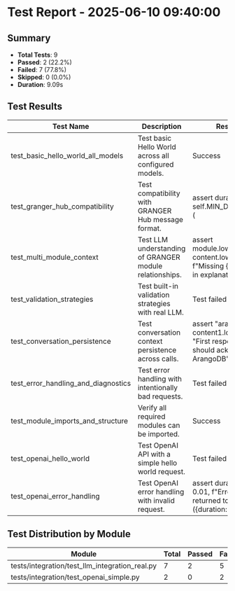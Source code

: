 # Test Report - 2025-06-10 09:40:00

## Summary
- **Total Tests**: 9
- **Passed**: 2 (22.2%)
- **Failed**: 7 (77.8%)
- **Skipped**: 0 (0.0%)
- **Duration**: 9.09s

## Test Results

| Test Name | Description | Result | Status | Duration | Timestamp | Error Message |
|-----------|-------------|--------|--------|----------|-----------|---------------|
| test_basic_hello_world_all_models | Test basic Hello World across all configured models. | Success | Pass | 0.792s | 2025-06-10 09:40:05 |  |
| test_granger_hub_compatibility | Test compatibility with GRANGER Hub message format. | assert duration > self.MIN_DURATION, ( | Fail | 0.022s | 2025-06-10 09:40:05 | tests/integration/test_llm_integration_real.py:210: in test_granger_hub_compatibility     self._veri... |
| test_multi_module_context | Test LLM understanding of GRANGER module relationships. | assert module.lower() in content.lower(), f"Missing {module} in explanation" | Fail | 0.255s | 2025-06-10 09:40:06 | tests/integration/test_llm_integration_real.py:265: in test_multi_module_context     assert module.l... |
| test_validation_strategies | Test built-in validation strategies with real LLM. | Test failed | Fail | 0.198s | 2025-06-10 09:40:06 | tests/integration/test_llm_integration_real.py:301: in test_validation_strategies     data = json.lo... |
| test_conversation_persistence | Test conversation context persistence across calls. | assert "arangodb" in content1.lower(), "First response should acknowledge ArangoDB" | Fail | 0.210s | 2025-06-10 09:40:06 | tests/integration/test_llm_integration_real.py:323: in test_conversation_persistence     assert "ara... |
| test_error_handling_and_diagnostics | Test error handling with intentionally bad requests. | Test failed | Fail | 2.897s | 2025-06-10 09:40:09 | tests/integration/test_llm_integration_real.py:346: in test_error_handling_and_diagnostics     with ... |
| test_module_imports_and_structure | Verify all required modules can be imported. | Success | Pass | 0.006s | 2025-06-10 09:40:09 |  |
| test_openai_hello_world | Test OpenAI API with a simple hello world request. | Test failed | Fail | 0.199s | 2025-06-10 09:40:09 | ../../../.venv/lib/python3.11/site-packages/litellm/llms/openai/openai.py:801: in acompletion     he... |
| test_openai_error_handling | Test OpenAI error handling with invalid request. | assert duration > 0.01, f"Error returned too quickly ({duration:.3f}s)" | Fail | 0.003s | 2025-06-10 09:40:09 | tests/integration/test_openai_simple.py:92: in test_openai_error_handling     assert duration > 0.01... |

## Test Distribution by Module

| Module | Total | Passed | Failed | Skipped |
|--------|-------|--------|--------|---------|
| tests/integration/test_llm_integration_real.py | 7 | 2 | 5 | 0 |
| tests/integration/test_openai_simple.py | 2 | 0 | 2 | 0 |